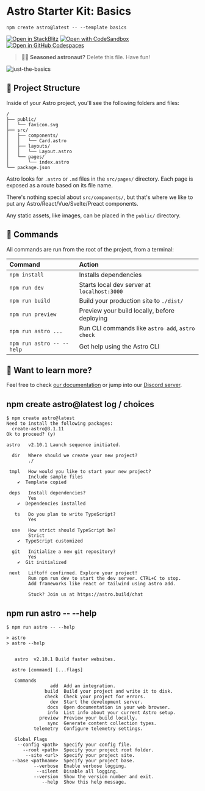 # Astro Starter Kit: Basics

```
npm create astro@latest -- --template basics
```

[![Open in StackBlitz](https://developer.stackblitz.com/img/open_in_stackblitz.svg)](https://stackblitz.com/github/withastro/astro/tree/latest/examples/basics)
[![Open with CodeSandbox](https://assets.codesandbox.io/github/button-edit-lime.svg)](https://codesandbox.io/p/sandbox/github/withastro/astro/tree/latest/examples/basics)
[![Open in GitHub Codespaces](https://github.com/codespaces/badge.svg)](https://codespaces.new/withastro/astro?devcontainer_path=.devcontainer/basics/devcontainer.json)

> 🧑‍🚀 **Seasoned astronaut?** Delete this file. Have fun!

![just-the-basics](https://github.com/withastro/astro/assets/2244813/a0a5533c-a856-4198-8470-2d67b1d7c554)

## 🚀 Project Structure

Inside of your Astro project, you'll see the following folders and files:

```
/
├── public/
│   └── favicon.svg
├── src/
│   ├── components/
│   │   └── Card.astro
│   ├── layouts/
│   │   └── Layout.astro
│   └── pages/
│       └── index.astro
└── package.json
```

Astro looks for `.astro` or `.md` files in the `src/pages/` directory. Each page is exposed as a route based on its file name.

There's nothing special about `src/components/`, but that's where we like to put any Astro/React/Vue/Svelte/Preact components.

Any static assets, like images, can be placed in the `public/` directory.

## 🧞 Commands

All commands are run from the root of the project, from a terminal:

| Command                   | Action                                           |
| :------------------------ | :----------------------------------------------- |
| `npm install`             | Installs dependencies                            |
| `npm run dev`             | Starts local dev server at `localhost:3000`      |
| `npm run build`           | Build your production site to `./dist/`          |
| `npm run preview`         | Preview your build locally, before deploying     |
| `npm run astro ...`       | Run CLI commands like `astro add`, `astro check` |
| `npm run astro -- --help` | Get help using the Astro CLI                     |

## 👀 Want to learn more?

Feel free to check [our documentation](https://docs.astro.build) or jump into our [Discord server](https://astro.build/chat).

## npm create astro@latest log / choices

    $ npm create astro@latest
    Need to install the following packages:
      create-astro@3.1.11
    Ok to proceed? (y)

    astro   v2.10.1 Launch sequence initiated.

      dir   Where should we create your new project?
            ./

     tmpl   How would you like to start your new project?
            Include sample files
        ✔  Template copied

     deps   Install dependencies?
            Yes
        ✔  Dependencies installed

       ts   Do you plan to write TypeScript?
            Yes

      use   How strict should TypeScript be?
            Strict
        ✔  TypeScript customized

      git   Initialize a new git repository?
            Yes
        ✔  Git initialized

     next   Liftoff confirmed. Explore your project!
            Run npm run dev to start the dev server. CTRL+C to stop.
            Add frameworks like react or tailwind using astro add.

            Stuck? Join us at https://astro.build/chat

## npm run astro -- --help 

    $ npm run astro -- --help

    > astro
    > astro --help


       astro  v2.10.1 Build faster websites.

      astro [command] [...flags]

       Commands
                    add  Add an integration.
                  build  Build your project and write it to disk.
                  check  Check your project for errors.
                    dev  Start the development server.
                   docs  Open documentation in your web browser.
                   info  List info about your current Astro setup.
                preview  Preview your build locally.
                   sync  Generate content collection types.
              telemetry  Configure telemetry settings.

       Global Flags
        --config <path>  Specify your config file.
          --root <path>  Specify your project root folder.
           --site <url>  Specify your project site.
      --base <pathname>  Specify your project base.
              --verbose  Enable verbose logging.
               --silent  Disable all logging.
              --version  Show the version number and exit.
                 --help  Show this help message.
